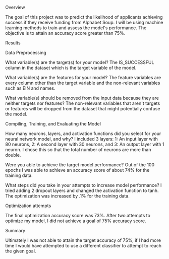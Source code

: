 Overview

The goal of this project was to predict the likelihood of applicants achieving success if they receive funding from Alphabet Soup. I will be using machine learning methods to train and assess the model's performance. The objective is to attain an accuracy score greater than 75%.

Results

Data Preprocessing

What variable(s) are the target(s) for your model?
    The IS_SUCCESSFUL column in the dataset which is the target variable of the model.

What variable(s) are the features for your model?
    The feature variables are every column other than the target variable and the non-relevant variables such as EIN and names.

What variable(s) should be removed from the input data because they are neither targets nor features?
    The non-relevant variables that aren't targets or features will be dropped from the dataset that might potentially confuse the model.

Compiling, Training, and Evaluating the Model

How many neurons, layers, and activation functions did you select for your neural network model, and why?
    I included 3 layers: 1: An input layer with 80 neurons, 2: A second layer with 30 neurons, and 3: An output layer with 1 neuron. I chose this so that the total number of neurons are more than double.

Were you able to achieve the target model performance?
    Out of the 100 epochs I was able to achieve an accuracy score of about 74% for the training data.

What steps did you take in your attempts to increase model performance?
    I tried adding 2 dropout layers and changed the activation function to tanh. The optimization was increased by .1% for the training data.

Optimization attempts

The final optimization accuracy score was 73%. After two attempts to optimize my model, I did not achieve a goal of 75% accuracy score.

Summary

Ultimately I was not able to attain the target accuracy of 75%, if I had more time I would have attempted to use a different classifier to attempt to reach the given goal.